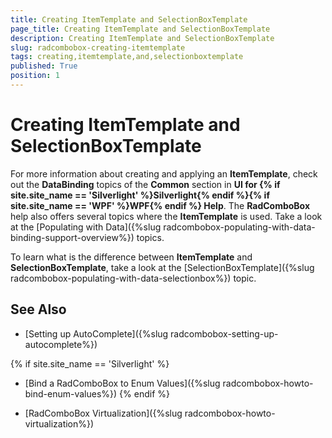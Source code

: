 ```yaml
---
title: Creating ItemTemplate and SelectionBoxTemplate
page_title: Creating ItemTemplate and SelectionBoxTemplate
description: Creating ItemTemplate and SelectionBoxTemplate
slug: radcombobox-creating-itemtemplate
tags: creating,itemtemplate,and,selectionboxtemplate
published: True
position: 1
---
```


# Creating ItemTemplate and SelectionBoxTemplate

For more information about creating and applying an __ItemTemplate__, check out the __DataBinding__ topics of the __Common__ section in __UI for {% if site.site_name == 'Silverlight' %}Silverlight{% endif %}{% if site.site_name == 'WPF' %}WPF{% endif %} Help__. The __RadComboBox__ help also offers several topics where the __ItemTemplate__ is used. Take a look at the [Populating with Data]({%slug radcombobox-populating-with-data-binding-support-overview%}) topics.

To learn what is the difference between __ItemTemplate__ and __SelectionBoxTemplate__, take a look at the [SelectionBoxTemplate]({%slug radcombobox-populating-with-data-selectionbox%}) topic.

## See Also

 * [Setting up AutoComplete]({%slug radcombobox-setting-up-autocomplete%})

 {% if site.site_name == 'Silverlight' %}
 * [Bind a RadComboBox to Enum Values]({%slug radcombobox-howto-bind-enum-values%})
 {% endif %}

 * [RadComboBox Virtualization]({%slug radcombobox-howto-virtualization%})